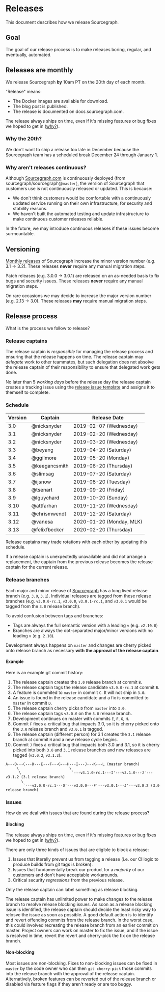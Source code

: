 # Releases

This document describes how we release Sourcegraph.

## Goal

The goal of our release process is to make releases boring, regular, and eventually, automated.

## Releases are monthly

We release Sourcegraph **by** 10am PT on the 20th day of each month.

"Release" means:
- The Docker images are available for download.
- The blog post is published.
- The release is documented on docs.sourcegraph.com.

The release always ships on time, even if it's missing features or bug fixes we hoped to get in ([why?](https://about.gitlab.com/2015/12/07/why-we-shift-objectives-and-not-release-dates-at-gitlab/)).

### Why the 20th?

We don't want to ship a release too late in December because the Sourcegraph team has a scheduled break December 24 through January 1.

### Why aren't releases continuous?

Although [Sourcegraph.com](https://sourcegraph.com) is continuously deployed (from sourcegraph/sourcegraph@`master`), the version of Sourcegraph that customers use is not continuously released or updated. This is because:

- We don't think customers would be comfortable with a continuously updated service running on their own infrastructure, for security and stability reasons.
- We haven't built the automated testing and update infrastructure to make continuous customer releases reliable.

In the future, we may introduce continuous releases if these issues become surmountable.

## Versioning

[Monthly releases](#releases-are-monthly) of Sourcegraph increase the minor version number (e.g. 3.1 -> 3.2). These releases **never** require any manual migration steps.

Patch releases (e.g. 3.0.0 -> 3.0.1) are released on an as-needed basis to fix bugs and security issues. These releases **never** require any manual migration steps.

On rare occasions we may decide to increase the major version number (e.g. 2.13 -> 3.0). These releases **may** require manual migration steps.

## Release process

What is the process we follow to release?

### Release captains

The release captain is _responsible_ for managing the release process and ensuring that the release happens on time. The release captain may _delegate_ work to other teammates, but such delegation does not absolve the release captain of their responsibility to ensure that delegated work gets done.

No later than 5 _working days_ before the release day the release captain creates a tracking issue using the [release issue template](release_issue_template.md) and assigns it to themself to complete.

### Schedule

| Version | Captain | Release Date |
|---------|---------|--------------|
| 3.0 | @nicksnyder | 2019-02-07 (Wednesday) |
| 3.1 | @nicksnyder | 2019-02-20 (Wednesday) |
| 3.2 | @nicksnyder | 2019-03-20 (Wednesday) |
| 3.3 | @beyang | 2019-04-20 (Saturday) |
| 3.4 | @ggilmore | 2019-05-20 (Monday) |
| 3.5 | @keegancsmith | 2019-06-20 (Thursday) |
| 3.6 | @slimsag | 2019-07-20 (Saturday) |
| 3.7 | @ijsnow | 2019-08-20 (Tuesday) |
| 3.8 | @tsenart | 2019-09-20 (Friday) |
| 3.9 | @lguychard | 2019-10-20 (Sunday) |
| 3.10 | @attfarhan | 2019-11-20 (Wednesday) |
| 3.11 | @chrismwendt | 2019-12-20 (Saturday) |
| 3.12 | @vanesa | 2020-01-20 (Monday, MLK) |
| 3.13 | @felixfbecker | 2020-02-20 (Thursday) |

Release captains may trade rotations with each other by updating this schedule.

If a release captain is unexpectedly unavailable and did not arrange a replacement, the captain from the previous release becomes the release captain for the current release.

### Release branches

Each major and minor release of [Sourcegraph](https://github.com/sourcegraph/sourcegraph) has a long lived release branch (e.g. `3.0`, `3.1`). Individual releases are tagged from these release branches (e.g. `v3.0.0-rc.1`, `v3.0.0`, `v3.0.1-rc.1`, and `v3.0.1` would be tagged from the `3.0` release branch).

To avoid confusion between tags and branches:

- Tags are always the full semantic version with a leading `v` (e.g. `v2.10.0`)
- Branches are always the dot-separated major/minor versions with no leading `v` (e.g. `2.10`).

Development always happens on `master` and changes are cherry picked onto release branch as necessary **with the approval of the release captain**.

#### Example

Here is an example git commit history:

1. The release captain creates the `3.0` release branch at commit `B`.
1. The release captain tags the release candidate `v3.0.0-rc.1` at commit `B`.
1. A feature is commited to `master` in commit `C`. It will not ship in `3.0`.
1. An issue is found in the release candidate and a fix is committed to `master` in commit `D`.
1. The release captain cherry picks `D` from `master` into `3.0`.
1. The release captain tags `v3.0.0` on the `3.0` release branch.
1. Development continues on master with commits `E`, `F`, `G`, `H`.
1. Commit `F` fixes a critical bug that impacts 3.0, so it is cherry picked onto the `3.0` release branch and `v3.0.1` is tagged.
1. The release captain (different person) for 3.1 creates the `3.1` release branch at commit `H` and a new release cycle begins.
1. Commit `J` fixes a critical bug that impacts both 3.0 and 3.1, so it is cherry picked into both `3.0` and `3.1` release branches and new releases are tagged (`v3.0.2`, `v3.1.2`).

```
A---B---C---D---E---F---G---H---I---J---K---L (master branch)
     \                       \                   
      \                       `---v3.1.0-rc.1---I'---v3.1.0---J'---v3.1.2 (3.1 release branch)
       \
        `---v3.0.0-rc.1---D'---v3.0.0---F'---v3.0.1---J'---v3.0.2 (3.0 release branch)
```

### Issues

How do we deal with issues that are found during the release process?

#### Blocking

The release always ships on time, even if it's missing features or bug fixes we hoped to get in ([why?](https://about.gitlab.com/2015/12/07/why-we-shift-objectives-and-not-release-dates-at-gitlab/)).

There are only three kinds of issues that are eligible to block a release:

1. Issues that literally prevent us from tagging a release (i.e. our CI logic to produce builds from git tags is broken).
2. Issues that fundamentally break our product for a _majority_ of our customers and don't have acceptable workarounds. 
3. Critical security _regressions_ from the previous release.

Only the release captain can label something as release blocking.

The release captain has unlimited power to make changes to the release branch to resolve release blocking issues. As soon as a release blocking issue is identified, the release captain should decide the least risky way to relosve the issue as soon as possible. A good default action is to identify and revert offending commits from the release branch. In the worst case, this could involved recreating the release branch from an earlier commit on master. Project owners can work on master to fix the issue, and if the issue is resolved in time, revert the revert and cherry-pick the fix on the release branch.

#### Non-blocking

Most issues are non-blocking. Fixes to non-blocking issues can be fixed in `master` by the code owner who can then `git cherry-pick` those commits into the release branch with the approval of the release captain. Alternatively, broken features can be reverted out of the release branch or disabled via feature flags if they aren't ready or are too buggy.
